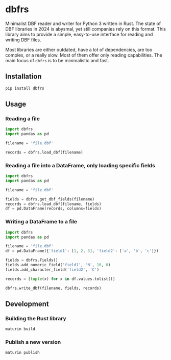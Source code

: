# dbfrs

Minimalist DBF reader and writer for Python 3 written in Rust. The state of DBF libraries in 2024
is abysmal, yet still companies rely on this format.
This library aims to provide a simple, easy-to-use interface for reading
and writing DBF files.

Most libraries are either outdated, have a lot of dependencies, are too complex, or a really slow.
Most of them offer only reading capabilities. The main focus of `dbfrs` is to be minimalistic and fast. 

## Installation

```bash
pip install dbfrs
```

## Usage

### Reading a file

```python
import dbfrs
import pandas as pd

filename = 'file.dbf'

records = dbfrs.load_dbf(filename)
```

### Reading a file into a DataFrame, only loading specific fields

```python
import dbfrs
import pandas as pd

filename = 'file.dbf'

fields = dbfrs.get_dbf_fields(filename)
records = dbfrs.load_dbf(filename, fields)
df = pd.DataFrame(records, columns=fields)
```

### Writing a DataFrame to a file

```python
import dbfrs
import pandas as pd

filename = 'file.dbf'
df = pd.DataFrame({'field1': [1, 2, 3], 'field2': ['a', 'b', 'c']})

fields = dbfrs.Fields()
fields.add_numeric_field('field1', 'N', 10, 0)
fields.add_character_field('field2', 'C')

records = [tuple(x) for x in df.values.tolist()]

dbfrs.write_dbf(filename, fields, records)
```


## Development

### Building the Rust library

```bash
maturin build
```

### Publish a new version

```bash
maturin publish
```
